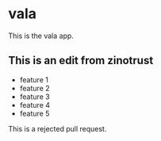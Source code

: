 # vala
This is the vala app.

## This is an edit from zinotrust

- feature 1
- feature 2
- feature 3
- feature 4
- feature 5

This is a rejected pull request.
